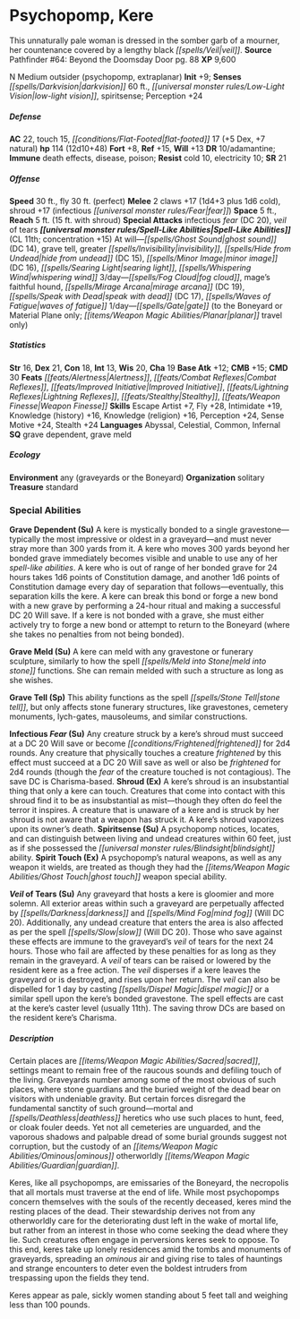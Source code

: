 ﻿---
cssclass: [monsters]
title1: Psychopomp, Kere
desc_short: This unnaturally pale woman is dressed in the somber garb of a mourner,
  her countenance covered by a lengthy black veil.
title2: Kere
CR: 10
sources:
- name: 'Pathfinder #64: Beyond the Doomsday Door'
  page: 88
  link: http://paizo.com/products/btpy8t35?Pathfinder-Adventure-Path-64-Beyond-the-Doomsday
    Door
XP: 9600
alignment: N
size: Medium
type: outsider
subtypes:
- psychopomp
- extraplanar
initiative:
  bonus: 9
senses:
  darkvision: 60
  low-light vision: true
  spiritsense: true
AC:
  AC: 22
  touch: 15
  flat_footed: 17
  components:
    dex: 5
    natural: 7
HP:
  HP: 114
  long: 12d10+48
saves:
  fort: 8
  ref: 15
  will: 13
DR:
- amount: 10
  weakness: adamantine
immunities:
- death effects
- disease
- poison
resistances:
  cold: 10
  electricity: 10
SR: 21
speeds:
  base: 30
  fly: 30
  fly_maneuverability: perfect
attacks:
  melee:
  - - text: 2 claws +17 (1d4+3 plus 1d6 cold)
      entries:
      - - damage: 1d4+3
        - damage: 1d6
          type: cold
      count: 2
      attack: claws
      bonus:
      - 17
    - text: shroud +17 (infectious fear)
      entries:
      - - effect: infectious fear
      attack: shroud
      bonus:
      - 17
  special:
  - infectious fear (DC 20)
  - veil of tears
space: 5
reach: 5
reach_other: 15 ft. with shroud
spell_like_abilities:
  entries:
  - name: ghost sound
    source: default
    freq: At will
    DC: 14
  - name: grave tell
    source: default
    freq: At will
  - name: greater invisibility
    source: default
    freq: At will
  - name: hide from undead
    source: default
    freq: At will
    DC: 15
  - name: minor image
    source: default
    freq: At will
    DC: 16
  - name: searing light
    source: default
    freq: At will
  - name: whispering wind
    source: default
    freq: At will
  - name: fog cloud
    source: default
    freq: 3/day
  - name: mage's faithful hound
    source: default
    freq: 3/day
  - name: mirage arcana
    source: default
    freq: 3/day
    DC: 19
  - name: speak with dead
    source: default
    freq: 3/day
    DC: 17
  - name: waves of fatigue
    source: default
    freq: 3/day
  - name: gate
    source: default
    freq: 1/day
    paren_text: to the Boneyard or Material Plane only; planar travel only
  sources:
  - name: default
    CL: 11
    concentration: 15
ability_scores:
  STR: 16
  DEX: 21
  CON: 18
  INT: 13
  WIS: 20
  CHA: 19
BAB: 12
CMB: 15
CMD: 30
feats:
- name: Alertness
- name: Combat Reflexes
- name: Improved Initiative
- name: Lightning Reflexes
- name: Stealthy
- name: Weapon Finesse
skills:
  Escape Artist: 7
  Fly: 28
  Intimidate: 19
  Knowledge (history): 16
  Knowledge (religion): 16
  Perception: 24
  Sense Motive: 24
  Stealth: 24
languages:
- Abyssal
- Celestial
- Common
- Infernal
special_qualities:
- grave dependent
- grave meld
ecology:
  environment: any (graveyards or the Boneyard)
  organization: solitary
  treasure_type: standard
special_abilities:
  Grave Dependent (Su): A kere is mystically bonded to a single gravestone-typically
    the most impressive or oldest in a graveyard-and must never stray more than 300
    yards from it. A kere who moves 300 yards beyond her bonded grave immediately
    becomes visible and unable to use any of her spell-like abilities. A kere who
    is out of range of her bonded grave for 24 hours takes 1d6 points of Constitution
    damage, and another 1d6 points of Constitution damage every day of separation
    that follows-eventually, this separation kills the kere. A kere can break this
    bond or forge a new bond with a new grave by performing a 24-hour ritual and making
    a successful DC 20 Will save. If a kere is not bonded with a grave, she must either
    actively try to forge a new bond or attempt to return to the Boneyard (where she
    takes no penalties from not being bonded).
  Grave Meld (Su): A kere can meld with any gravestone or funerary sculpture, similarly
    to how the spell meld into stone functions. She can remain melded with such a
    structure as long as she wishes.
  Grave Tell (Sp): This ability functions as the spell stone tell, but only affects
    stone funerary structures, like gravestones, cemetery monuments, lych-gates, mausoleums,
    and similar constructions.
  Infectious Fear (Su): Any creature struck by a kere's shroud must succeed at a DC
    20 Will save or become frightened for 2d4 rounds. Any creature that physically
    touches a creature frightened by this effect must succeed at a DC 20 Will save
    as well or also be frightened for 2d4 rounds (though the fear of the creature
    touched is not contagious). The save DC is Charisma-based.
  Shroud (Ex): A kere's shroud is an insubstantial thing that only a kere can touch.
    Creatures that come into contact with this shroud find it to be as insubstantial
    as mist-though they often do feel the terror it inspires. A creature that is unaware
    of a kere and is struck by her shroud is not aware that a weapon has struck it.
    A kere's shroud vaporizes upon its owner's death.
  Spiritsense (Su): A psychopomp notices, locates, and can distinguish between living
    and undead creatures within 60 feet, just as if she possessed the blindsight ability.
  Spirit Touch (Ex): A psychopomp's natural weapons, as well as any weapon it wields,
    are treated as though they had the ghost touch weapon special ability.
  Veil of Tears (Su): Any graveyard that hosts a kere is gloomier and more solemn.
    All exterior areas within such a graveyard are perpetually affected by darkness
    and mind fog (Will DC 20). Additionally, any undead creature that enters the area
    is also affected as per the spell slow (Will DC 20). Those who save against these
    effects are immune to the graveyard's veil of tears for the next 24 hours. Those
    who fail are affected by these penalties for as long as they remain in the graveyard.
    A veil of tears can be raised or lowered by the resident kere as a free action.
    The veil disperses if a kere leaves the graveyard or is destroyed, and rises upon
    her return. The veil can also be dispelled for 1 day by casting dispel magic or
    a similar spell upon the kere's bonded gravestone. The spell effects are cast
    at the kere's caster level (usually 11th). The saving throw DCs are based on the
    resident kere's Charisma.
desc_long: |-
  Certain places are sacred, settings meant to remain free of the raucous sounds and defiling touch of the living. Graveyards number among some of the most obvious of such places, where stone guardians and the buried weight of the dead bear on visitors with undeniable gravity. But certain forces disregard the fundamental sanctity of such ground-mortal and deathless heretics who use such places to hunt, feed, or cloak fouler deeds. Yet not all cemeteries are unguarded, and the vaporous shadows and palpable dread of some burial grounds suggest not corruption, but the custody of an ominous otherworldly guardian.

  Keres, like all psychopomps, are emissaries of the Boneyard, the necropolis that all mortals must traverse at the end of life. While most psychopomps concern themselves with the souls of the recently deceased, keres mind the resting places of the dead. Their stewardship derives not from any otherworldly care for the deteriorating dust left in the wake of mortal life, but rather from an interest in those who come seeking the dead where they lie. Such creatures often engage in perversions keres seek to oppose. To this end, keres take up lonely residences amid the tombs and monuments of graveyards, spreading an ominous air and giving rise to tales of hauntings and strange encounters to deter even the boldest intruders from trespassing upon the fields they tend.

  Keres appear as pale, sickly women standing about 5 feet tall and weighing less than 100 pounds.

---

# Psychopomp, Kere
This unnaturally pale woman is dressed in the somber garb of a mourner, her countenance covered by a lengthy black _[[spells/Veil|veil]]_.
**Source** Pathfinder #64: Beyond the Doomsday Door pg. 88
**XP** 9,600

N Medium outsider (psychopomp, extraplanar)
**Init** +9; **Senses** _[[spells/Darkvision|darkvision]]_ 60 ft., _[[universal monster rules/Low-Light Vision|low-light vision]]_, spiritsense; Perception +24

##### Defense

**AC** 22, touch 15, _[[conditions/Flat-Footed|flat-footed]]_ 17 (+5 Dex, +7 natural)
**hp** 114 (12d10+48)
**Fort** +8, **Ref** +15, **Will** +13
**DR** 10/adamantine; **Immune** death effects, disease, poison; **Resist** cold 10, electricity 10; **SR** 21

##### Offense
**Speed** 30 ft., fly 30 ft. (perfect)
**Melee** 2 claws +17 (1d4+3 plus 1d6 cold), shroud +17 (infectious _[[universal monster rules/Fear|fear]]_)
**Space** 5 ft., **Reach** 5 ft. (15 ft. with shroud)
**Special Attacks** infectious _fear_ (DC 20), _veil_ of tears
**_[[universal monster rules/Spell-Like Abilities|Spell-Like Abilities]]_** (CL 11th; concentration +15)
At will—_[[spells/Ghost Sound|ghost sound]]_ (DC 14), grave tell, greater _[[spells/Invisibility|invisibility]]_, _[[spells/Hide from Undead|hide from undead]]_ (DC 15), _[[spells/Minor Image|minor image]]_ (DC 16), _[[spells/Searing Light|searing light]]_, _[[spells/Whispering Wind|whispering wind]]_
3/day—_[[spells/Fog Cloud|fog cloud]]_, mage’s faithful hound, _[[spells/Mirage Arcana|mirage arcana]]_ (DC 19), _[[spells/Speak with Dead|speak with dead]]_ (DC 17), _[[spells/Waves of Fatigue|waves of fatigue]]_
1/day—_[[spells/Gate|gate]]_ (to the Boneyard or Material Plane only; _[[items/Weapon Magic Abilities/Planar|planar]]_ travel only)

##### Statistics
**Str** 16, **Dex** 21, **Con** 18, **Int** 13, **Wis** 20, **Cha** 19
**Base Atk** +12; **CMB** +15; **CMD** 30
**Feats** _[[feats/Alertness|Alertness]]_, _[[feats/Combat Reflexes|Combat Reflexes]]_, _[[feats/Improved Initiative|Improved Initiative]]_, _[[feats/Lightning Reflexes|Lightning Reflexes]]_, _[[feats/Stealthy|Stealthy]]_, _[[feats/Weapon Finesse|Weapon Finesse]]_
**Skills** Escape Artist +7, Fly +28, Intimidate +19, Knowledge (history) +16, Knowledge (religion) +16, Perception +24, Sense Motive +24, Stealth +24
**Languages** Abyssal, Celestial, Common, Infernal
**SQ** grave dependent, grave meld

##### Ecology

**Environment** any (graveyards or the Boneyard)
**Organization** solitary
**Treasure** standard

### Special Abilities

**Grave Dependent (Su)** A kere is mystically bonded to a single gravestone—typically the most impressive or oldest in a graveyard—and must never stray more than 300 yards from it. A kere who moves 300 yards beyond her bonded grave immediately becomes visible and unable to use any of her _spell-like abilities_. A kere who is out of range of her bonded grave for 24 hours takes 1d6 points of Constitution damage, and another 1d6 points of Constitution damage every day of separation that follows—eventually, this separation kills the kere. A kere can break this bond or forge a new bond with a new grave by performing a 24-hour ritual and making a successful DC 20 Will save. If a kere is not bonded with a grave, she must either actively try to forge a new bond or attempt to return to the Boneyard (where she takes no penalties from not being bonded).

**Grave Meld (Su)** A kere can meld with any gravestone or funerary sculpture, similarly to how the spell _[[spells/Meld into Stone|meld into stone]]_ functions. She can remain melded with such a structure as long as she wishes.

**Grave Tell (Sp)** This ability functions as the spell _[[spells/Stone Tell|stone tell]]_, but only affects stone funerary structures, like gravestones, cemetery monuments, lych-gates, mausoleums, and similar constructions.

**Infectious _Fear_ (Su)** Any creature struck by a kere’s shroud must succeed at a DC 20 Will save or become _[[conditions/Frightened|frightened]]_ for 2d4 rounds. Any creature that physically touches a creature _frightened_ by this effect must succeed at a DC 20 Will save as well or also be _frightened_ for 2d4 rounds (though the _fear_ of the creature touched is not contagious). The save DC is Charisma-based.
**Shroud (Ex)** A kere’s shroud is an insubstantial thing that only a kere can touch. Creatures that come into contact with this shroud find it to be as insubstantial as mist—though they often do feel the terror it inspires. A creature that is unaware of a kere and is struck by her shroud is not aware that a weapon has struck it. A kere’s shroud vaporizes upon its owner’s death.
**Spiritsense (Su)** A psychopomp notices, locates, and can distinguish between living and undead creatures within 60 feet, just as if she possessed the _[[universal monster rules/Blindsight|blindsight]]_ ability.
**Spirit Touch (Ex)** A psychopomp’s natural weapons, as well as any weapon it wields, are treated as though they had the _[[items/Weapon Magic Abilities/Ghost Touch|ghost touch]]_ weapon special ability.

**_Veil_ of Tears (Su)** Any graveyard that hosts a kere is gloomier and more solemn. All exterior areas within such a graveyard are perpetually affected by _[[spells/Darkness|darkness]]_ and _[[spells/Mind Fog|mind fog]]_ (Will DC 20). Additionally, any undead creature that enters the area is also affected as per the spell _[[spells/Slow|slow]]_ (Will DC 20). Those who save against these effects are immune to the graveyard’s _veil_ of tears for the next 24 hours. Those who fail are affected by these penalties for as long as they remain in the graveyard. A _veil_ of tears can be raised or lowered by the resident kere as a free action. The _veil_ disperses if a kere leaves the graveyard or is destroyed, and rises upon her return. The _veil_ can also be dispelled for 1 day by casting _[[spells/Dispel Magic|dispel magic]]_ or a similar spell upon the kere’s bonded gravestone. The spell effects are cast at the kere’s caster level (usually 11th). The saving throw DCs are based on the resident kere’s Charisma.

##### Description

Certain places are _[[items/Weapon Magic Abilities/Sacred|sacred]]_, settings meant to remain free of the raucous sounds and defiling touch of the living. Graveyards number among some of the most obvious of such places, where stone guardians and the buried weight of the dead bear on visitors with undeniable gravity. But certain forces disregard the fundamental sanctity of such ground—mortal and _[[spells/Deathless|deathless]]_ heretics who use such places to hunt, feed, or cloak fouler deeds. Yet not all cemeteries are unguarded, and the vaporous shadows and palpable dread of some burial grounds suggest not corruption, but the custody of an _[[items/Weapon Magic Abilities/Ominous|ominous]]_ otherworldly _[[items/Weapon Magic Abilities/Guardian|guardian]]_.

Keres, like all psychopomps, are emissaries of the Boneyard, the necropolis that all mortals must traverse at the end of life. While most psychopomps concern themselves with the souls of the recently deceased, keres mind the resting places of the dead. Their stewardship derives not from any otherworldly care for the deteriorating dust left in the wake of mortal life, but rather from an interest in those who come seeking the dead where they lie. Such creatures often engage in perversions keres seek to oppose. To this end, keres take up lonely residences amid the tombs and monuments of graveyards, spreading an _ominous_ air and giving rise to tales of hauntings and strange encounters to deter even the boldest intruders from trespassing upon the fields they tend.

Keres appear as pale, sickly women standing about 5 feet tall and weighing less than 100 pounds.